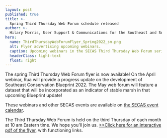 ```yaml
---
layout: post
published: true
title: >-
  Spring Third Thursday Web Forum schedule released
author: >-
  Hilary Morris, User Support & Communications for the Southeast and South Atlantic Blueprints
hero:
  name: ThirdThursdayWebForumFlyer_Spring2022_sm.png
  alt: Flyer advertising upcoming webinars.
  caption: Upcoming webinars in the SECAS Third Thursday Web Forum series.
  headerClass: light-text
  float: right
---
```

The spring Third Thursday Web Forum flyer is now available! On the April webinar, Rua will provide a progress update on the development of Southeast Conservation Blueprint 2022. The May web forum will feature a dataset that will be incorporated as an indicator of stable marsh in that upcoming Blueprint update! 

These webinars and other SECAS events are available on [the SECAS event calendar](https://secassoutheast.org/events).<!--more-->

The Third Thursday Web Forum is held on the third Thursday of each month at 10 am Eastern time. We hope you’ll join us. <a href="http://secassoutheast.org/pdf/ThirdThursdayWebForumFlyer_Spring2022.pdf">>>Click here for an interactive pdf of the flyer</a>, with functioning links.
